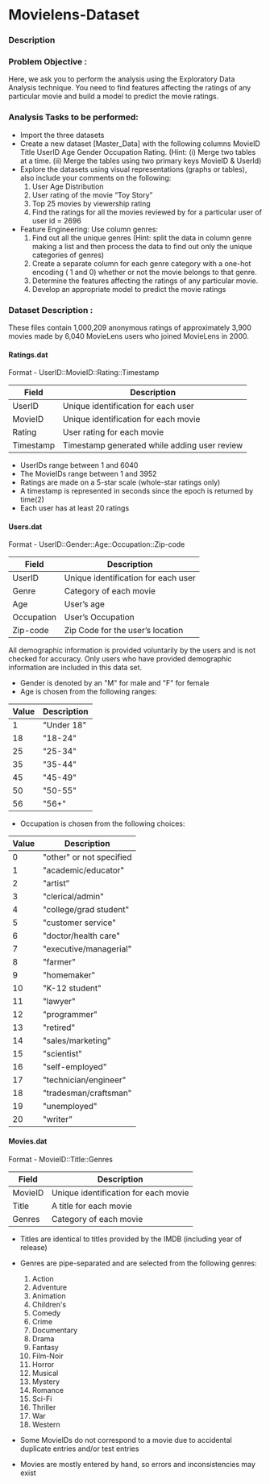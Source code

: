 # Movielens-Dataset


### Description

### **Problem Objective :**
Here, we ask you to perform the analysis using the Exploratory Data Analysis technique. You need
to find features affecting the ratings of any particular movie and build a model to predict the movie
ratings.

### **Analysis Tasks to be performed:**
* Import the three datasets
* Create a new dataset [Master_Data] with the following columns MovieID Title UserID Age Gender
Occupation Rating. (Hint: (i) Merge two tables at a time. (ii) Merge the tables using two primary keys MovieID & UserId)
* Explore the datasets using visual representations (graphs or tables), also include your comments on the following:
  1. User Age Distribution
  2. User rating of the movie “Toy Story”
  3. Top 25 movies by viewership rating
  4. Find the ratings for all the movies reviewed by for a particular user of user id = 2696
* Feature Engineering:
Use column genres:
  1. Find out all the unique genres (Hint: split the data in column genre making a list and then
process the data to find out only the unique categories of genres)
  2. Create a separate column for each genre category with a one-hot encoding ( 1 and 0) whether or not the movie belongs to that genre.
  3. Determine the features affecting the ratings of any particular movie.
  4. Develop an appropriate model to predict the movie ratings

### **Dataset Description :**
These files contain 1,000,209 anonymous ratings of approximately 3,900 movies made by 6,040
MovieLens users who joined MovieLens in 2000.

#### Ratings.dat
Format - UserID::MovieID::Rating::Timestamp

| Field       | Description                                  |
|-------------|----------------------------------------------|
| UserID      | Unique identification for each user          |
| MovieID     | Unique identification for each movie         |
| Rating      | User rating for each movie                   |
| Timestamp   | Timestamp generated while adding user review |

* UserIDs range between 1 and 6040
* The MovieIDs range between 1 and 3952
* Ratings are made on a 5-star scale (whole-star ratings only)
* A timestamp is represented in seconds since the epoch is returned by time(2)
* Each user has at least 20 ratings

#### Users.dat
Format - UserID::Gender::Age::Occupation::Zip-code

| Field        | Description                                  |
|--------------|----------------------------------------------|
| UserID       | Unique identification for each user          |
| Genre        | Category of each movie                       |
| Age          | User’s age                                   |
| Occupation   | User’s Occupation                            |
| Zip-code     | Zip Code for the user’s location             |

All demographic information is provided voluntarily by the users and is not checked for accuracy.
Only users who have provided demographic information are included in this data set.

* Gender is denoted by an "M" for male and "F" for female
* Age is chosen from the following ranges:

| Value | Description    |
|-------|----------------|
| 1     | "Under 18"     |
| 18    | "18-24"        |
| 25    | "25-34"        |
| 35    | "35-44"        |
| 45    | "45-49"        |
| 50    | "50-55"        |
| 56    | "56+"          |

* Occupation is chosen from the following choices:

| Value | Description
|-------|----------------------------|
| 0     | "other" or not specified   |
| 1     | "academic/educator"        |
| 2     | "artist”                   |
| 3     | "clerical/admin"           |
| 4     | "college/grad student"     |
| 5     | "customer service"         |
| 6     | "doctor/health care"       |
| 7     | "executive/managerial"     |
| 8     | "farmer"                   |
| 9     | "homemaker"                |
| 10    | "K-12 student"             |
| 11    | "lawyer"                   |
| 12    | "programmer"               |
| 13    | "retired"                  |
| 14    | "sales/marketing"          |
| 15    | "scientist"                |
| 16    | "self-employed"            |
| 17    | "technician/engineer"      |
| 18    | "tradesman/craftsman"      |
| 19    | "unemployed"               |
| 20    | "writer”                   |


#### Movies.dat
Format - MovieID::Title::Genres

| Field       | Description                                  |
|-------------|----------------------------------------------|
| MovieID     | Unique identification for each movie         |
| Title       | A title for each movie                       |
| Genres      | Category of each movie                       |


* Titles are identical to titles provided by the IMDB (including year of release)
* Genres are pipe-separated and are selected from the following genres:
  1. Action
  2. Adventure
  3. Animation
  4. Children's
  5. Comedy
  6. Crime
  7. Documentary
  8. Drama
  9. Fantasy
  10. Film-Noir
  11. Horror
  12. Musical
  13. Mystery
  14. Romance
  15. Sci-Fi
  16. Thriller
  17. War
  18. Western

* Some MovieIDs do not correspond to a movie due to accidental duplicate entries and/or test entries
* Movies are mostly entered by hand, so errors and inconsistencies may exist

